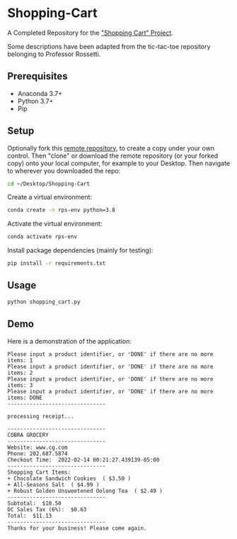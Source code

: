 
# Shopping-Cart

A Completed Repository for the ["Shopping Cart" Project](https://github.com/prof-rossetti/intro-to-python/blob/main/projects/shopping-cart/README.md).

Some descriptions have been adapted from the tic-tac-toe repository belonging to Professor Rossetti.

## Prerequisites

  + Anaconda 3.7+
  + Python 3.7+
  + Pip

## Setup

Optionally fork this [remote repository](https://github.com/beckyfernez/Shopping-Cart), to create a copy under your own control. Then "clone" or download the remote repository (or your forked copy) onto your local computer, for example to your Desktop. Then navigate to wherever you downloaded the repo:

```sh
cd ~/Desktop/Shopping-Cart
```

Create a virtual environment:

```sh
conda create -n rps-env python=3.8
```

Activate the virtual environment:

```sh
conda activate rps-env
```

Install package dependencies (mainly for testing):

```sh
pip install -r requirements.txt
```

## Usage

```sh
python shopping_cart.py
```

## Demo

Here is a demonstration of the application:

```
Please input a product identifier, or 'DONE' if there are no more items: 1
Please input a product identifier, or 'DONE' if there are no more items: 2
Please input a product identifier, or 'DONE' if there are no more items: 3
Please input a product identifier, or 'DONE' if there are no more items: DONE
-------------------------------

processing receipt...

-------------------------------
COBRA GROCERY
-------------------------------
Website: www.cg.com
Phone: 202.687.5874
Checkout Time:  2022-02-14 00:21:27.439139-05:00
-------------------------------
Shopping Cart Items:
+ Chocolate Sandwich Cookies  ( $3.50 )
+ All-Seasons Salt  ( $4.99 )
+ Robust Golden Unsweetened Oolong Tea  ( $2.49 )
-------------------------------
Subtotal:  $10.50
DC Sales Tax (6%):  $0.63
Total:  $11.13
-------------------------------
Thanks for your business! Please come again.
```
